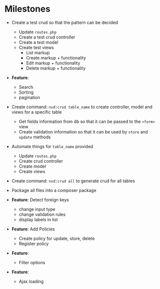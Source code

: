 # Milestones

- Create a test crud so that the pattern can be decided
    - Update `routes.php`
    - Create a test crud controller 
    - Create a test model
    - Create test views
        - List markup
        - Create markup + functionality
        - Edit markup + functionality
        - Delete markup + functionality

- **Feature**:
    - Search
    - Sorting
    - pagination

- Create command: `nvd:crud table_name` to create controller, model and views for a specific table
    - Get fields information from db so that it can be passed to the `<form>` view
    - Create validation information so that it can be used by `store` and `update` methods

- Automate things for `table_name` provided
    - Update `routes.php`
    - Create crud controller 
    - Create model
    - Create views

- Create command: `nvd:crud all` to generate crud for all tables

- Package all files into a composer package

- **Feature**: Detect foreign keys
    - change input type
    - change validation rules
    - display labels in list

- **Feature**: Add Policies
    - Create policy for update, store, delete
    - Register policy
    
- **Feature**:
    - Filter options

- **Feature**:
    - Ajax loading
